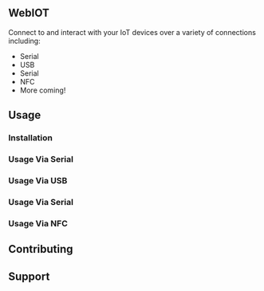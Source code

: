 ## WebIOT
Connect to and interact with your IoT devices over a variety of connections including:
- Serial
- USB
- Serial
- NFC
- More coming!

## Usage
### Installation

### Usage Via Serial

### Usage Via USB

### Usage Via Serial

### Usage Via NFC

## Contributing

## Support
